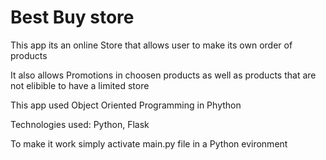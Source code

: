 # Best Buy store
This app its an online Store that allows user to make its own order of products

It also allows Promotions in choosen products as well as products that are not 
elibible to have a limited store

This app used Object Oriented Programming in Phython 

Technologies used:
Python, Flask


To make it work simply activate main.py file in a Python evironment

